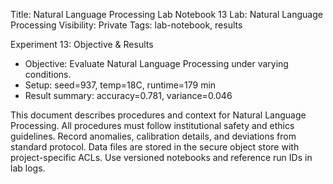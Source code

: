 Title: Natural Language Processing Lab Notebook 13
Lab: Natural Language Processing
Visibility: Private
Tags: lab-notebook, results

Experiment 13: Objective & Results
- Objective: Evaluate Natural Language Processing under varying conditions.
- Setup: seed=937, temp=18C, runtime=179 min
- Result summary: accuracy=0.781, variance=0.046

This document describes procedures and context for Natural Language Processing.
All procedures must follow institutional safety and ethics guidelines.
Record anomalies, calibration details, and deviations from standard protocol.
Data files are stored in the secure object store with project-specific ACLs.
Use versioned notebooks and reference run IDs in lab logs.
